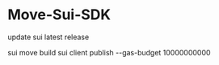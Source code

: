 # Move-Sui-SDK

update sui latest release

sui move build
sui client publish --gas-budget 10000000000
